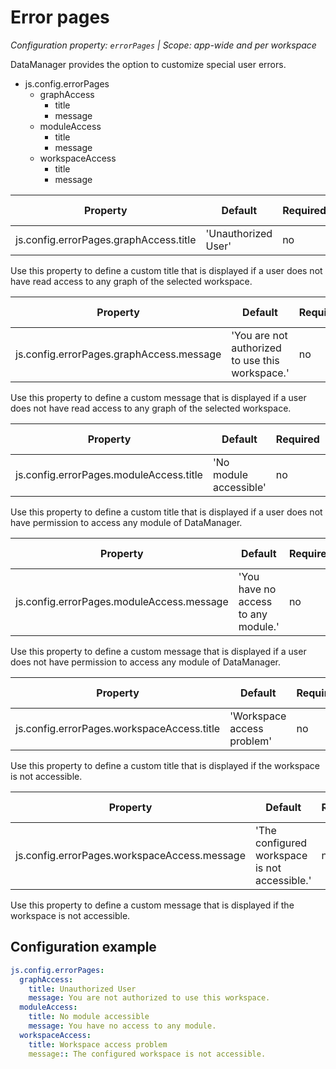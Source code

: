 # Error pages

*Configuration property: `errorPages` | Scope: app-wide and per workspace*

DataManager provides the option to customize special user errors.

-   js.config.errorPages
    -   graphAccess
        -   title
        -   message
    -   moduleAccess
        -   title
        -   message
    -   workspaceAccess
        -   title
        -   message

| Property | Default | Required | Conflicts with | Valid values |
| -------- | ------- | -------- | -------------- | ------------ |
| js.config.errorPages.graphAccess.title | 'Unauthorized User' | no | none | string |

Use this property to define a custom title that is displayed if a user does not have read access to any graph of the selected workspace.

| Property | Default | Required | Conflicts with | Valid values |
| -------- | ------- | -------- | -------------- | ------------ |
| js.config.errorPages.graphAccess.message | 'You are not authorized to use this workspace.' | no | none | string |

Use this property to define a custom message that is displayed if a user does not have read access to any graph of the selected workspace.

| Property | Default | Required | Conflicts with | Valid values |
| -------- | ------- | -------- | -------------- | ------------ |
| js.config.errorPages.moduleAccess.title | 'No module accessible' | no | none | string |

Use this property to define a custom title that is displayed if a user does not have permission to access any module of DataManager.

| Property | Default | Required | Conflicts with | Valid values |
| -------- | ------- | -------- | -------------- | ------------ |
| js.config.errorPages.moduleAccess.message | 'You have no access to any module.' | no | none | string |

Use this property to define a custom message that is displayed if a user does not have permission to access any module of DataManager.

| Property | Default | Required | Conflicts with | Valid values |
| -------- | ------- | -------- | -------------- | ------------ |
| js.config.errorPages.workspaceAccess.title | 'Workspace access problem' | no | none | string |

Use this property to define a custom title that is displayed if the workspace is not accessible.

| Property | Default | Required | Conflicts with | Valid values |
| -------- | ------- | -------- | -------------- | ------------ |
| js.config.errorPages.workspaceAccess.message | 'The configured workspace is not accessible.' | no | none | string |

Use this property to define a custom message that is displayed if the workspace is not accessible.

## Configuration example

``` yaml
js.config.errorPages:
  graphAccess:
    title: Unauthorized User
    message: You are not authorized to use this workspace.
  moduleAccess:
    title: No module accessible
    message: You have no access to any module.
  workspaceAccess:
    title: Workspace access problem
    message:: The configured workspace is not accessible.
```
